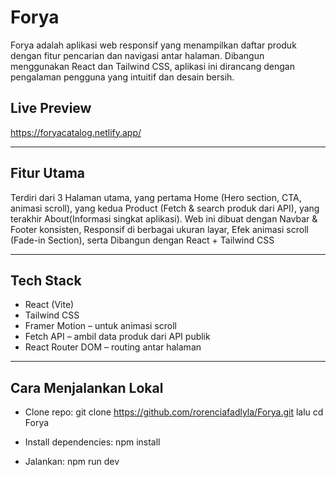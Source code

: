 # Forya 

Forya adalah aplikasi web responsif yang menampilkan daftar produk dengan fitur pencarian dan navigasi antar halaman. Dibangun menggunakan React dan Tailwind CSS, aplikasi ini dirancang dengan pengalaman pengguna yang intuitif dan desain bersih.

## Live Preview

https://foryacatalog.netlify.app/

---

## Fitur Utama

Terdiri dari 3 Halaman utama, yang pertama Home (Hero section, CTA, animasi scroll), yang kedua Product (Fetch & search produk dari API), yang terakhir About(Informasi singkat aplikasi). Web ini dibuat dengan Navbar & Footer konsisten, Responsif di berbagai ukuran layar, Efek animasi scroll (Fade-in Section), serta Dibangun dengan React + Tailwind CSS

---

## Tech Stack

- React (Vite)
- Tailwind CSS
- Framer Motion – untuk animasi scroll
- Fetch API – ambil data produk dari API publik
- React Router DOM – routing antar halaman

---

## Cara Menjalankan Lokal
- Clone repo:
git clone https://github.com/rorenciafadlyla/Forya.git lalu cd Forya

- Install dependencies:
npm install

- Jalankan:
npm run dev
